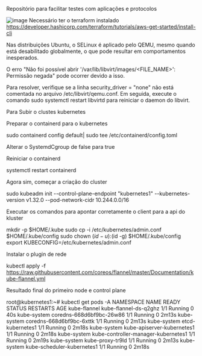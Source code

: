 Repositório para facilitar testes com aplicações e protocolos



![image](https://img.shields.io/badge/Terraform-7B42BC?style=for-the-badge&logo=terraform&logoColor=white)
Necessário ter o terraform instalado
https://developer.hashicorp.com/terraform/tutorials/aws-get-started/install-cli



Nas distribuições Ubuntu, o SELinux é aplicado pelo QEMU, mesmo quando está desabilitado globalmente, o que pode resultar em comportamentos inesperados.

O erro "Não foi possível abrir '/var/lib/libvirt/images/<FILE_NAME>': Permissão negada" pode ocorrer devido a isso.

Para resolver, verifique se a linha security_driver = "none" não está comentada no arquivo /etc/libvirt/qemu.conf. Em seguida, execute o comando sudo systemctl restart libvirtd para reiniciar o daemon do libvirt.




Para Subir o clustes kubernetes

Preparar o containerd para o kubernetes

sudo containerd config default| sudo tee /etc/containerd/config.toml

Alterar o SystemdCgroup de false para true

Reiniciar o containerd

systemctl restart containerd

Agora sim, começar a criação do cluster

sudo kubeadm init --control-plane-endpoint "kubernetes1" --kubernetes-version v1.32.0 --pod-network-cidr 10.244.0.0/16

Executar os comandos para apontar corretamente o client para a api do kluster

  mkdir -p $HOME/.kube
  sudo cp -i /etc/kubernetes/admin.conf $HOME/.kube/config
  sudo chown $(id -u):$(id -g) $HOME/.kube/config
  export KUBECONFIG=/etc/kubernetes/admin.conf


Instalar o plugin de rede 

kubectl apply -f https://raw.githubusercontent.com/coreos/flannel/master/Documentation/kube-flannel.yml


Resultado final do primeiro node e control plane

root@kubernetes1:~# kubectl get pods -A
NAMESPACE      NAME                                  READY   STATUS    RESTARTS   AGE
kube-flannel   kube-flannel-ds-q2ghz                 1/1     Running   0          40s
kube-system    coredns-668d6bf9bc-26w86              1/1     Running   0          2m13s
kube-system    coredns-668d6bf9bc-6xttk              1/1     Running   0          2m13s
kube-system    etcd-kubernetes1                      1/1     Running   0          2m18s
kube-system    kube-apiserver-kubernetes1            1/1     Running   0          2m18s
kube-system    kube-controller-manager-kubernetes1   1/1     Running   0          2m19s
kube-system    kube-proxy-tr9ld                      1/1     Running   0          2m13s
kube-system    kube-scheduler-kubernetes1            1/1     Running   0          2m18s
